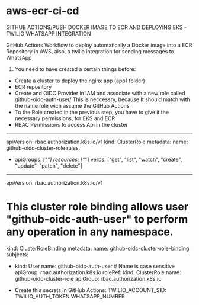 # aws-ecr-ci-cd

GITHUB ACTIONS/PUSH DOCKER IMAGE TO ECR AND DEPLOYING EKS - TWILIO WHATSAPP INTEGRATION

GitHub Actions Workflow to deploy automatically a Docker image into a ECR Repository in AWS, also, a twilio integration for sending messages to WhatsApp

1. You need to have created a certain things before:

- Create a cluster to deploy the nginx app (app1 folder)
- ECR repository
- Create and OIDC Provider in IAM and associate with a new role called github-oidc-auth-user/
    This is neccessry, because It should match with the name role wich assume the GitHub Actions
- To the Role created in the previous step, you have to give it the necessary permissions, for EKS and ECR
- RBAC Permissions to access Api in the cluster

---
apiVersion: rbac.authorization.k8s.io/v1
kind: ClusterRole
metadata:
  name: github-oidc-cluster-role
rules:
  - apiGroups: ["*"]
    resources: ["*"]
    verbs: ["get", "list", "watch", "create", "update", "patch", "delete"]

---
apiVersion: rbac.authorization.k8s.io/v1
# This cluster role binding allows user "github-oidc-auth-user" to perform any operation in any namespace.
kind: ClusterRoleBinding
metadata:
  name: github-oidc-cluster-role-binding
subjects:
  - kind: User
    name: github-oidc-auth-user # Name is case sensitive
    apiGroup: rbac.authorization.k8s.io
roleRef:
  kind: ClusterRole
  name: github-oidc-cluster-role
  apiGroup: rbac.authorization.k8s.io

- Create this secrets in GitHub Actions:
    TWILIO_ACCOUNT_SID:
    TWILIO_AUTH_TOKEN
    WHATSAPP_NUMBER

